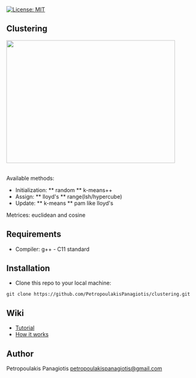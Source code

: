 [![License: MIT](https://img.shields.io/badge/License-MIT-yellow.svg)](https://opensource.org/licenses/MIT)
## Clustering
<p align="left">
<img src="https://cssanalytics.files.wordpress.com/2013/11/cluster-image.png" width="440px" height="320px"> <br /> <br />
</p>

Available methods: 
* Initialization:
** random
** k-means++
* Assign: 
** lloyd's
** range(lsh/hypercube)
* Update: 
** k-means
** pam like lloyd's <br />

Metrices: euclidean and cosine

## Requirements
* Compiler: g++ - C11 standard

## Installation
* Clone this repo to your local machine: 
```
git clone https://github.com/PetropoulakisPanagiotis/clustering.git
```
## Wiki
* [Tutorial](https://github.com/PetropoulakisPanagiotis/neighbors-problem/wiki/Tutorial)
* [How it works](https://github.com/PetropoulakisPanagiotis/neighbors-problem/wiki/How-it-works)

## Author
Petropoulakis Panagiotis petropoulakispanagiotis@gmail.com
